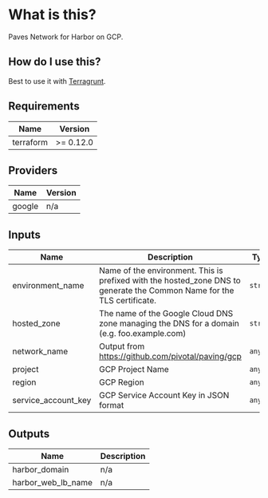# What is this?
Paves Network for Harbor on GCP.

## How do I use this? 
Best to use it with [Terragrunt](https://terragrunt.gruntwork.io/). 

## Requirements

| Name | Version |
|------|---------|
| terraform | >= 0.12.0 |

## Providers

| Name | Version |
|------|---------|
| google | n/a |

## Inputs

| Name | Description | Type | Default | Required |
|------|-------------|------|---------|:--------:|
| environment\_name | Name of the environment. This is prefixed with the hosted\_zone DNS to generate the Common Name for the TLS certificate. | `string` | n/a | yes |
| hosted\_zone | The name of the Google Cloud DNS zone managing the DNS for a domain (e.g. foo.example.com) | `string` | n/a | yes |
| network\_name | Output from https://github.com/pivotal/paving/gcp | `any` | n/a | yes |
| project | GCP Project Name | `any` | n/a | yes |
| region | GCP Region | `any` | n/a | yes |
| service\_account\_key | GCP Service Account Key in JSON format | `any` | n/a | yes |

## Outputs

| Name | Description |
|------|-------------|
| harbor\_domain | n/a |
| harbor\_web\_lb\_name | n/a |

